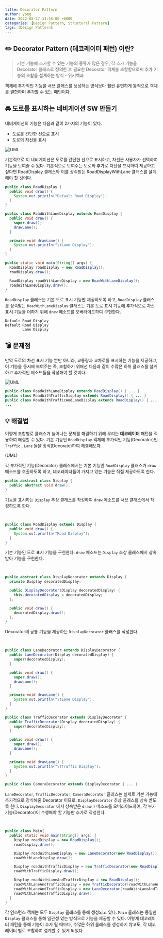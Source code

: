 ```yaml
---
title: Decorator Pattern
author: yong
date: 2022-08-27 11:58:00 +0800
categories: [Design Pattern, Structural Pattern]
tags: [Design Pattern]
---
```


## ✏️ Decorator Pattern (데코레이터 패턴) 이란?

> 기본 기능에 추가할 수 있는 기능의 종류가 많은 경우, 각 추가 기능을 Decorator 클래스로 정의한 후 필요한 Decorator 객체를 조합함으로써 추가 기능의 조합을 설계하는 방식 - 위키백과

객체에 추가적인 기능을 서브 클래스를 생성하는 방식보다 훨씬 유연하게 동적으로 객체를 결합하며 추가할 수 있는 패턴이다.

## 🚘 도로를 표시하는 네비게이션 SW 만들기
네비게이션의 기능은 다음과 같이 2가지의 기능이 있다.

- 도로를 간단한 선으로 표시
- 도로의 차선을 표시

<img src="/decorator-before-1-uml.png" alt="UML">

기본적으로 이 네비게이션은 도로를 간단한 선으로 표시하고, 차선은 사용자가 선택하여 기능을 보여줄 수 있다. 기본적으로 보여주는 도로와 추가로 차선을 표시하여 제공하고 싶다면 RoadDisplay 클래스와 이를 상속받는 RoadDisplayWithLane 클래스를 설계해야 할 것이다.

```java
public class RoadDisplay {
  public void draw() {
    System.out.println("Default Road Display");
  }
}
```

```java
public class RoadWithLaneDisplay extends RoadDisplay {
  public void draw() {
    super.draw();
    drawLane();
  }

  private void drawLane() {
    System.out.println("\tLane Display");
  }
}
```

```java
public static void main(String[] args) {
  RoadDisplay roadDisplay = new RoadDisplay();
  roadDisplay.draw();

  RoadDisplay roadWithLaneDisplay = new RoadWithLaneDisplay();
  roadWithLaneDisplay.draw();
}
```
`RoadDisplay` 클래스는 기본 도로 표시 기능만 제공하도록 하고, `RoadDisplay` 클래스를 상속받는 `RoadWithLaneDisplay` 클래스는 기본 도로 표시 기능에 추가적으로 차선 표시 기능을 더하기 위해 `draw` 메소드를 오버라이드하여 구현한다.

```console
Default Road Display
Default Road Display
        Lane Display
```

## 💣 문제점

만약 도로의 차선 표시 기능 뿐만 아니라, 교통량과 교차로를 표시하는 기능을 제공하고, 이 기능을 동시에 보여주는 즉, 조합하기 위해선 다음과 같이 수많은 하위 클래스를 설계하고 추가적인 메소드들을 작성해야 할 것이다.

<img src="/decorator-before-2-uml.png" alt="UML">

```java
public class RoadWithLaneDisplay extends RoadDisplay() { ... }
public class RoadWithTrafficDisplay extends RoadDisplay() { ... }
public class RoadWithTrafficAndLaneDisplay extends RoadDisplay() { ... }
...
```

## 💡 해결법

이렇게 조합별로 클래스가 늘어나는 문제를 해결하기 위해 우리는 **데코레이터** 패턴을 적용하여 해결할 수 있다. 기본 기능인 `RoadDisplay` 객체에 부가적인 기능(Decorator)인 `Traffic` , `Lane` 들을 장식(Decorate)하여 해결해보자.

(UML)

각 부가적인 기능(Decorator) 클래스에서는 기본 기능인 `RoadDisplay` 클래스가 `draw` 메소드를 호출하도록 하고, 데코레이터들이 가지고 있는 기능은 직접 제공하도록 한다.

```java
public abstract class Display {
  public abstract void draw();
}
```

기능을 표시하는 `Display` 추상 클래스를 작성하여 `draw` 메소드를 서브 클래스에서 작성하도록 한다.

<br>

```java
public class RoadDisplay extends Display {
  public void draw() {
    System.out.println("Road Display");
  }
}
```

기본 기능인 도로 표시 기능을 구현한다. `draw` 메소드는 `Display` 추상 클래스에서 상속 받아 기능을 구현한다.

<br>

```java
public abstract class DisplayDecorator extends Display {
  private Display decoratedDisplay;

  public DisplayDecorator(Display decoratedDisplay) {
    this.decoratedDisplay = decoratedDisplay;
  };

  public void draw() {
    decoratedDisplay.draw();
  };
}
```

Decorator의 공통 기능을 제공하는 `DisplayDecorator` 클래스를 작성한다. 

<br>

```java
public class LaneDecorator extends DisplayDecorator {
  public LaneDecorator(Display decoratedDisplay) {
    super(decoratedDisplay);
  }

  public void draw() {
    super.draw();
    drawLane();
  }

  private void drawLane() {
    System.out.println("\tLane Display");
  }
}

public class TrafficDecorator extends DisplayDecorator {
  public TrafficDecorator(Display decoratedDisplay) {
    super(decoratedDisplay);
  }

  public void draw() {
    super.draw();
    drawLane();
  }

  private void drawLane() {
    System.out.println("\tTraffic Display");
  }
}

public class CameraDecorator extends DisplayDecorator { ... }
```

`LaneDecorator`, `TrafficDecorator`, `CameraDecorator` 클래스는 실제로 기본 기능에 추가적으로 장식해줄 Decorator 이므로, `DisplayDecorator` 추상 클래스를 상속 받도록 한다. `DisplayDecorator` 에서 상속받은 `draw()` 메소드를 오버라이드하여, 각 부가 기능(Decorator)이 수행해야 할 기능만 추가로 작성한다.

<br>

```java
public class Main{
  public static void main(String[] args) {
    Display roadDisplay = new RoadDisplay();
    roadDisplay.draw();

    Display roadWithLaneDisplay = new LaneDecorator(new RoadDisplay());
    roadWithLaneDisplay.draw();

    Display roadWithTrafficDisplay = new TrafficDecorator(new RoadDisplay());
    roadWithTrafficDisplay.draw();

    Display roadWithLaneAndTrafficDisplay = new RoadDisplay();
    roadWithLaneAndTrafficDisplay = new TrafficDecorator(roadWithLaneAndTrafficDisplay);
    roadWithLaneAndTrafficDisplay = new LaneDecorator(roadWithLaneAndTrafficDisplay);
    roadWithLaneAndTrafficDisplay.draw();
  }
}
```

각 인스턴스 객체는 모두 `Display` 클래스를 통해 생성되고 있다. `Main` 클래스는 동일한 `Display` 클래스를 통해 일관성 있는 방식으로 기능을 제공할 수 있다. 이렇게 데코레이터 패턴을 통해 기능이 추가 될 때마다, 수많은 하위 클래스를 생성하지 않고도, 각 데코레이터 별로 조합하여 설계할 수 있게 되었다.